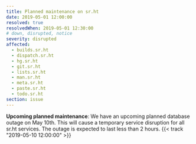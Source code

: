 ```yaml
---
title: Planned maintenance on sr.ht
date: 2019-05-01 12:00:00
resolved: true
resolvedWhen: 2019-05-01 12:30:00
# down, disrupted, notice
severity: disrupted
affected:
  - builds.sr.ht
  - dispatch.sr.ht
  - hg.sr.ht
  - git.sr.ht
  - lists.sr.ht
  - man.sr.ht
  - meta.sr.ht
  - paste.sr.ht
  - todo.sr.ht
section: issue
---
```


**Upcoming planned maintenance**:
We have an upcoming planned database outage on May 10th. This will cause a
temporary service disruption for all sr.ht services. The outage is expected to
last less than 2 hours.
{{< track "2019-05-10 12:00:00" >}}
